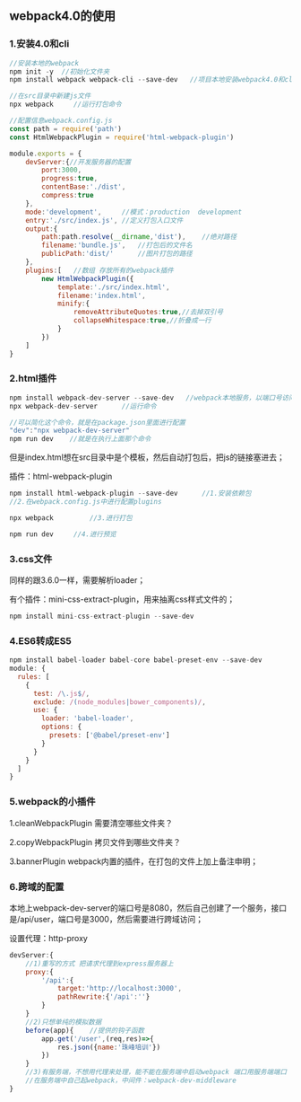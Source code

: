 ## webpack4.0的使用

### 1.安装4.0和cli

```js
//安装本地的webpack
npm init -y  //初始化文件夹
npm install webpack webpack-cli --save-dev   //项目本地安装webpack4.0和cli

//在src目录中新建js文件
npx webpack  	//运行打包命令
```

```js
//配置信息webpack.config.js
const path = require('path')
const HtmlWebpackPlugin = require('html-webpack-plugin')

module.exports = {
    devServer:{//开发服务器的配置
        port:3000,
        progress:true,
        contentBase:'./dist',
        compress:true
    },
    mode:'development',		//模式：production  development
    entry:'./src/index.js',	//定义打包入口文件
    output:{
        path:path.resolve(__dirname,'dist'),	//绝对路径
        filename:'bundle.js',	//打包后的文件名
        publicPath:'dist/'      //图片打包的路径
    },
    plugins:[   //数组 存放所有的webpack插件
        new HtmlWebpackPlugin({
            template:'./src/index.html',
            filename:'index.html',
            minify:{
                removeAttributeQuotes:true,//去掉双引号
                collapseWhitespace:true,//折叠成一行
            }
        })
    ]
}
```

### 2.html插件

```js
npm install webpack-dev-server --save-dev   //webpack本地服务，以端口号访问
npx webpack-dev-server		//运行命令

//可以简化这个命令，就是在package.json里面进行配置
"dev":"npx webpack-dev-server"
npm run dev    //就是在执行上面那个命令
```

但是index.html想在src目录中是个模板，然后自动打包后，把js的链接塞进去；

插件：html-webpack-plugin

```js
npm install html-webpack-plugin --save-dev		//1.安装依赖包
//2.在webpack.config.js中进行配置plugins

npx webpack			//3.进行打包

npm run dev 	//4.进行预览
```

### 3.css文件

同样的跟3.6.0一样，需要解析loader；

有个插件：mini-css-extract-plugin，用来抽离css样式文件的；

```js
npm install mini-css-extract-plugin --save-dev
```

### 4.ES6转成ES5

```js
npm install babel-loader babel-core babel-preset-env --save-dev  
module: {
  rules: [
    {
      test: /\.js$/,
      exclude: /(node_modules|bower_components)/,
      use: {
        loader: 'babel-loader',
        options: {
          presets: ['@babel/preset-env']
        }
      }
    }
  ]
}
```

### 5.webpack的小插件

1.cleanWebpackPlugin     	 需要清空哪些文件夹？

2.copyWebpackPlugin			拷贝文件到哪些文件夹？

3.bannerPlugin			webpack内置的插件，在打包的文件上加上备注申明；

### 6.跨域的配置

本地上webpack-dev-server的端口号是8080，然后自己创建了一个服务，接口是/api/user，端口号是3000，然后需要进行跨域访问；

设置代理：http-proxy

```js
devServer:{
    //1)重写的方式 把请求代理到express服务器上
    proxy:{  
        '/api':{
            target:'http://localhost:3000',
            pathRewrite:{'/api':''}  
        }
    }
    //2)只想单纯的模拟数据
    before(app){	//提供的钩子函数
        app.get('/user',(req,res)=>{
            res.json({name:'珠峰培训'})
        })
    }
    //3)有服务端，不想用代理来处理，能不能在服务端中启动webpack 端口用服务端端口
    //在服务端中自己起webpack，中间件：webpack-dev-middleware
}
```

